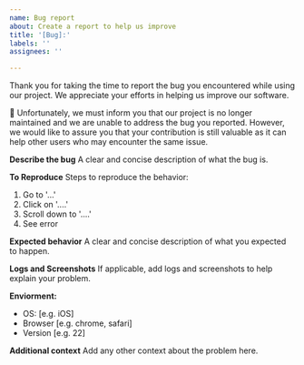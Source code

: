 ```yaml
---
name: Bug report
about: Create a report to help us improve
title: '[Bug]:'
labels: ''
assignees: ''

---
```


Thank you for taking the time to report the bug you encountered while using our project. We appreciate your efforts in helping us improve our software.

🛑 Unfortunately, we must inform you that our project is no longer maintained and we are unable to address the bug you reported. However, we would like to assure you that your contribution is still valuable as it can help other users who may encounter the same issue.

**Describe the bug**
A clear and concise description of what the bug is.

**To Reproduce**
Steps to reproduce the behavior:
1. Go to '...'
2. Click on '....'
3. Scroll down to '....'
4. See error

**Expected behavior**
A clear and concise description of what you expected to happen.

**Logs and Screenshots**
If applicable, add logs and screenshots to help explain your problem.

**Enviorment:**
 - OS: [e.g. iOS]
 - Browser [e.g. chrome, safari]
 - Version [e.g. 22]

**Additional context**
Add any other context about the problem here.
